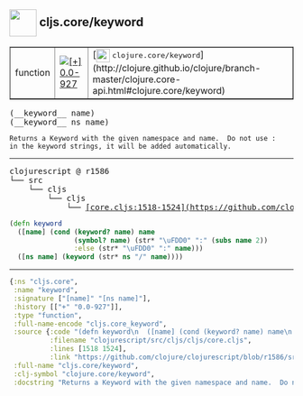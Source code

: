 ## <img width="48px" valign="middle" src="http://i.imgur.com/Hi20huC.png"> cljs.core/keyword

 <table border="1">
<tr>
<td>function</td>
<td><a href="https://github.com/cljsinfo/api-refs/tree/0.0-927"><img valign="middle" alt="[+] 0.0-927" src="https://img.shields.io/badge/+-0.0--927-lightgrey.svg"></a> </td>
<td>
[<img height="24px" valign="middle" src="http://i.imgur.com/1GjPKvB.png"> <samp>clojure.core/keyword</samp>](http://clojure.github.io/clojure/branch-master/clojure.core-api.html#clojure.core/keyword)
</td>
</tr>
</table>

 <samp>
(__keyword__ name)<br>
(__keyword__ ns name)<br>
</samp>

```
Returns a Keyword with the given namespace and name.  Do not use :
in the keyword strings, it will be added automatically.
```

---

 <pre>
clojurescript @ r1586
└── src
    └── cljs
        └── cljs
            └── <ins>[core.cljs:1518-1524](https://github.com/clojure/clojurescript/blob/r1586/src/cljs/cljs/core.cljs#L1518-L1524)</ins>
</pre>

```clj
(defn keyword
  ([name] (cond (keyword? name) name
                (symbol? name) (str* "\uFDD0" ":" (subs name 2))
                :else (str* "\uFDD0" ":" name)))
  ([ns name] (keyword (str* ns "/" name))))
```


---

```clj
{:ns "cljs.core",
 :name "keyword",
 :signature ["[name]" "[ns name]"],
 :history [["+" "0.0-927"]],
 :type "function",
 :full-name-encode "cljs.core_keyword",
 :source {:code "(defn keyword\n  ([name] (cond (keyword? name) name\n                (symbol? name) (str* \"\\uFDD0\" \":\" (subs name 2))\n                :else (str* \"\\uFDD0\" \":\" name)))\n  ([ns name] (keyword (str* ns \"/\" name))))",
          :filename "clojurescript/src/cljs/cljs/core.cljs",
          :lines [1518 1524],
          :link "https://github.com/clojure/clojurescript/blob/r1586/src/cljs/cljs/core.cljs#L1518-L1524"},
 :full-name "cljs.core/keyword",
 :clj-symbol "clojure.core/keyword",
 :docstring "Returns a Keyword with the given namespace and name.  Do not use :\nin the keyword strings, it will be added automatically."}

```
